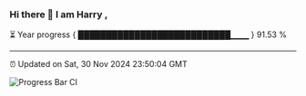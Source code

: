 ### Hi there 👋 I am Harry , 

⏳ Year progress { ███████████████████████████▁▁▁ } 91.53 %

---

⏰ Updated on Sat, 30 Nov 2024 23:50:04 GMT

![Progress Bar CI](https://github.com/duykhang68/duykhang68/workflows/Progress%20Bar%20CI/badge.svg)
